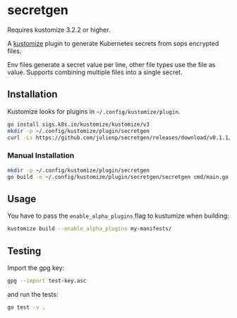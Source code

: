 # secretgen

Requires kustomize 3.2.2 or higher.

A [kustomize](http://kustomize.io) plugin to generate Kubernetes secrets from sops encrypted files.

Env files generate a secret value per line, other file types use the file as value. Supports combining multiple files into a single secret.

## Installation

Kustomize looks for plugins in `~/.config/kustomize/plugin`.

```bash
go install sigs.k8s.io/kustomize/kustomize/v3
mkdir -p ~/.config/kustomize/plugin/secretgen
curl -Ls https://github.com/julienp/secretgen/releases/download/v0.1.1/secretgen_0.1.1_Darwin_x86_64.tar.gz | tar -C ~/.config/kustomize/plugin/secretgen -xz
```



### Manual Installation

```bash
mkdir -p ~/.config/kustomize/plugin/secretgen
go build -o ~/.config/kustomize/plugin/secretgen/secretgen cmd/main.go
```

## Usage

You have to pass the `enable_alpha_plugins` flag to kustumize when building:

```bash
kustomize build --enable_alpha_plugins my-manifests/
 ```

## Testing

Import the gpg key:

```bash
gpg --import test-key.asc
```
and run the tests:

```bash
go test -v .
```
